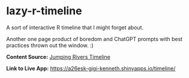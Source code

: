 # lazy-r-timeline
A sort of interactive R timeline that I might forget about.

Another one page product of boredom and ChatGPT prompts with best practices thrown out the window. :)

**Content Source:** [Jumping Rivers Timeline](https://www.jumpingrivers.com/misc/timeline/)

**Link to Live App:** https://a26esk-gigi-kenneth.shinyapps.io/timeline/


